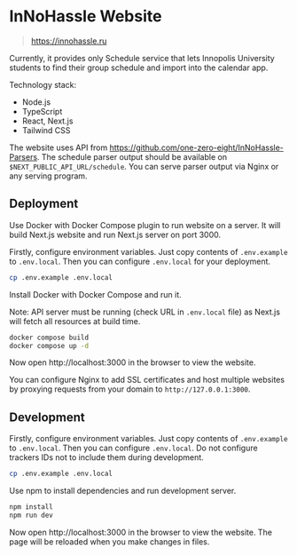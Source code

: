# InNoHassle Website

> https://innohassle.ru

Currently, it provides only Schedule service
that lets Innopolis University students to find their group schedule and import into the calendar app.

Technology stack:

- Node.js
- TypeScript
- React, Next.js
- Tailwind CSS

The website uses API from https://github.com/one-zero-eight/InNoHassle-Parsers.
The schedule parser output should be available on `$NEXT_PUBLIC_API_URL/schedule`.
You can serve parser output via Nginx or any serving program.

## Deployment

Use Docker with Docker Compose plugin to run website on a server.
It will build Next.js website and run Next.js server on port 3000.

Firstly, configure environment variables.
Just copy contents of `.env.example` to `.env.local`.
Then you can configure `.env.local` for your deployment.

```bash
cp .env.example .env.local
```

Install Docker with Docker Compose and run it.

Note: API server must be running (check URL in `.env.local` file)
as Next.js will fetch all resources at build time.

```bash
docker compose build
docker compose up -d
```

Now open http://localhost:3000 in the browser to view the website.

You can configure Nginx to add SSL certificates and host multiple websites
by proxying requests from your domain to `http://127.0.0.1:3000`.

## Development

Firstly, configure environment variables.
Just copy contents of `.env.example` to `.env.local`.
Then you can configure `.env.local`.
Do not configure trackers IDs not to include them during development.

```bash
cp .env.example .env.local
```

Use npm to install dependencies and run development server.

```bash
npm install
npm run dev
```

Now open http://localhost:3000 in the browser to view the website.
The page will be reloaded when you make changes in files.
